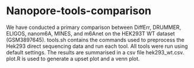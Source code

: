 # Nanopore-tools-comparison
We have conducted a primary comparison between DiffErr, DRUMMER, ELIGOS, nanom6A, MINES, and m6Anet on the HEK293T WT dataset (GSM3897645). 
tools.sh contains the commands used to preprocess the Hek293 direct sequencing data and run each tool.
All tools were run using default settings.
The results are summarised in a csv file hek293_wt.csv.
plot.R is used to generate a upset plot and a venn plot.
